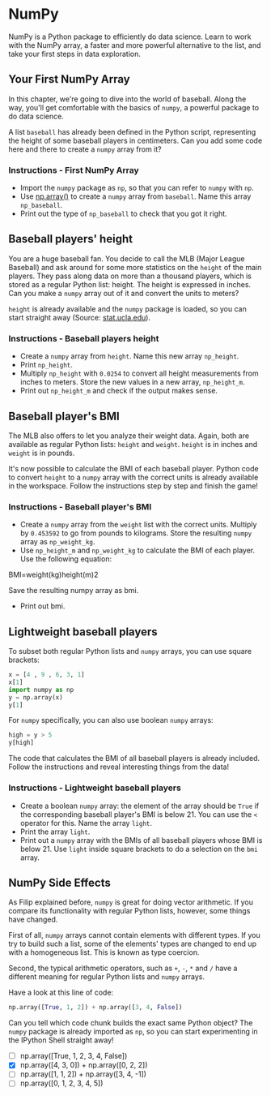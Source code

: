# NumPy

NumPy is a Python package to efficiently do data science. Learn to work with the NumPy array, a faster and more powerful alternative to the list, and take your first steps in data exploration.

## Your First NumPy Array

In this chapter, we're going to dive into the world of baseball. Along the way, you'll get comfortable with the basics of `numpy`, a powerful package to do data science.

A list `baseball` has already been defined in the Python script, representing the height of some baseball players in centimeters. Can you add some code here and there to create a `numpy` array from it?

### Instructions - First NumPy Array

- Import the `numpy` package as `np`, so that you can refer to `numpy` with `np`.
- Use [np.array()](http://docs.scipy.org/doc/numpy-1.10.0/glossary.html#term-array) to create a `numpy` array from `baseball`. Name this array `np_baseball`.
- Print out the type of `np_baseball` to check that you got it right.

## Baseball players' height

You are a huge baseball fan. You decide to call the MLB (Major League Baseball) and ask around for some more statistics on the `height` of the main players. They pass along data on more than a thousand players, which is stored as a regular Python list: height. The height is expressed in inches. Can you make a `numpy` array out of it and convert the units to meters?

`height` is already available and the `numpy` package is loaded, so you can start straight away (Source: [stat.ucla.edu](http://wiki.stat.ucla.edu/socr/index.php/SOCR_Data_MLB_HeightsWeights)).

### Instructions - Baseball players height

- Create a `numpy` array from `height`. Name this new array `np_height`.
- Print `np_height`.
- Multiply `np_height` with `0.0254` to convert all height measurements from inches to meters. Store the new values in a new array, `np_height_m`.
- Print out `np_height_m` and check if the output makes sense.

## Baseball player's BMI

The MLB also offers to let you analyze their weight data. Again, both are available as regular Python lists: `height` and `weight`. `height` is in inches and `weight` is in pounds.

It's now possible to calculate the BMI of each baseball player. Python code to convert `height` to a `numpy` array with the correct units is already available in the workspace. Follow the instructions step by step and finish the game!

### Instructions - Baseball player's BMI

- Create a `numpy` array from the `weight` list with the correct units. Multiply by `0.453592` to go from pounds to kilograms. Store the resulting `numpy` array as `np_weight_kg`.
- Use `np_height_m` and `np_weight_kg` to calculate the BMI of each player. Use the following equation:

BMI=weight(kg)height(m)2

Save the resulting numpy array as bmi.

- Print out bmi.

## Lightweight baseball players

To subset both regular Python lists and `numpy` arrays, you can use square brackets:

```py
x = [4 , 9 , 6, 3, 1]
x[1]
import numpy as np
y = np.array(x)
y[1]
```

For `numpy` specifically, you can also use boolean `numpy` arrays:

```py
high = y > 5
y[high]
```

The code that calculates the BMI of all baseball players is already included. Follow the instructions and reveal interesting things from the data!

### Instructions - Lightweight baseball players

- Create a boolean `numpy` array: the element of the array should be `True` if the corresponding baseball player's BMI is below 21. You can use the `<` operator for this. Name the array `light`.
- Print the array `light`.
- Print out a `numpy` array with the BMIs of all baseball players whose BMI is below 21. Use `light` inside square brackets to do a selection on the `bmi` array.

## NumPy Side Effects

As Filip explained before, `numpy` is great for doing vector arithmetic. If you compare its functionality with regular Python lists, however, some things have changed.

First of all, `numpy` arrays cannot contain elements with different types. If you try to build such a list, some of the elements' types are changed to end up with a homogeneous list. This is known as type coercion.

Second, the typical arithmetic operators, such as `+`, `-`, `*` and `/` have a different meaning for regular Python lists and `numpy` arrays.

Have a look at this line of code:

```py
np.array([True, 1, 2]) + np.array([3, 4, False])
```

Can you tell which code chunk builds the exact same Python object? The `numpy` package is already imported as `np`, so you can start experimenting in the IPython Shell straight away!

- [ ] np.array([True, 1, 2, 3, 4, False])
- [x] np.array([4, 3, 0]) + np.array([0, 2, 2])
- [ ] np.array([1, 1, 2]) + np.array([3, 4, -1])
- [ ] np.array([0, 1, 2, 3, 4, 5])
